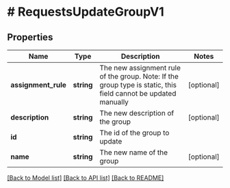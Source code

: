 # # RequestsUpdateGroupV1

## Properties

Name | Type | Description | Notes
------------ | ------------- | ------------- | -------------
**assignment_rule** | **string** | The new assignment rule of the group. Note: If the group type is static, this field cannot be updated manually | [optional]
**description** | **string** | The new description of the group | [optional]
**id** | **string** | The id of the group to update |
**name** | **string** | The new name of the group | [optional]

[[Back to Model list]](../../README.md#models) [[Back to API list]](../../README.md#endpoints) [[Back to README]](../../README.md)
